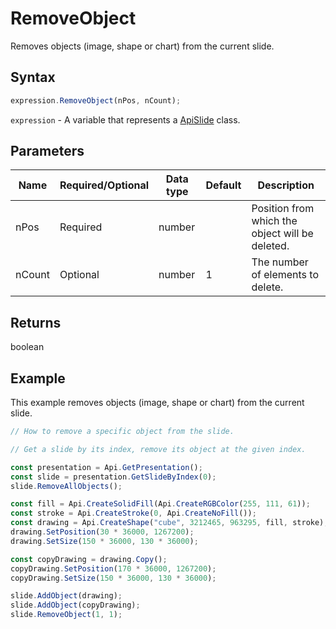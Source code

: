 # RemoveObject

Removes objects (image, shape or chart) from the current slide.

## Syntax

```javascript
expression.RemoveObject(nPos, nCount);
```

`expression` - A variable that represents a [ApiSlide](../ApiSlide.md) class.

## Parameters

| **Name** | **Required/Optional** | **Data type** | **Default** | **Description** |
| ------------- | ------------- | ------------- | ------------- | ------------- |
| nPos | Required | number |  | Position from which the object will be deleted. |
| nCount | Optional | number | 1 | The number of elements to delete. |

## Returns

boolean

## Example

This example removes objects (image, shape or chart) from the current slide.

```javascript editor-pptx
// How to remove a specific object from the slide.

// Get a slide by its index, remove its object at the given index.

const presentation = Api.GetPresentation();
const slide = presentation.GetSlideByIndex(0);
slide.RemoveAllObjects();

const fill = Api.CreateSolidFill(Api.CreateRGBColor(255, 111, 61));
const stroke = Api.CreateStroke(0, Api.CreateNoFill());
const drawing = Api.CreateShape("cube", 3212465, 963295, fill, stroke);
drawing.SetPosition(30 * 36000, 1267200);
drawing.SetSize(150 * 36000, 130 * 36000);

const copyDrawing = drawing.Copy();
copyDrawing.SetPosition(170 * 36000, 1267200);
copyDrawing.SetSize(150 * 36000, 130 * 36000);

slide.AddObject(drawing);
slide.AddObject(copyDrawing);
slide.RemoveObject(1, 1);

```
